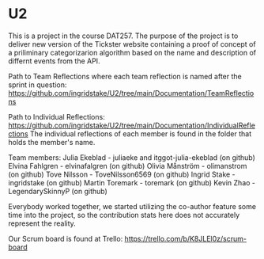 # U2

This is a project in the course DAT257. 
The purpose of the project is to deliver new version of the Tickster website containing a proof of concept of a priliminary categorizarion algorithm based on the name and description of differnt events from the API.

Path to Team Reflections where each team reflection is named after the sprint in question:
https://github.com/ingridstake/U2/tree/main/Documentation/TeamReflections

Path to Individual Reflections:
https://github.com/ingridstake/U2/tree/main/Documentation/IndividualReflections
The individual reflections of each member is found in the folder that holds the member's name.

Team members:
Julia Ekeblad - juliaeke and itggot-julia-ekeblad (on github)
Elvina Fahlgren - elvinafalgren (on github)
Olivia Månström - olimanstrom (on github)
Tove Nilsson - ToveNilsson6569 (on github)
Ingrid Stake - ingridstake (on github)
Martin Toremark - toremark (on github)
Kevin Zhao - LegendarySkinnyP (on github)


Everybody worked together, we started utilizing the co-author feature some time into the project, so the contribution stats here does not accurately represent the reality.

Our Scrum board is found at Trello:
https://trello.com/b/K8JLEl0z/scrum-board

